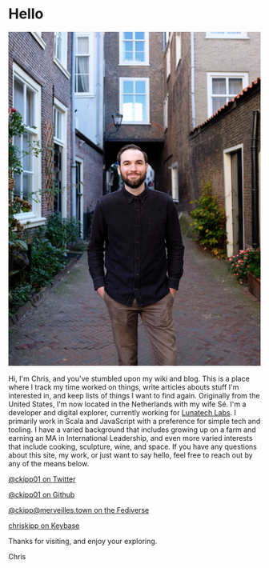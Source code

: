 # Hello

![Picture of me](/media/me.jpg)

Hi, I'm Chris, and you've stumbled upon my wiki and blog. This is a place where
I track my time worked on things, write articles abouts stuff I'm interested in,
and keep lists of things I want to find again. Originally from the United
States, I'm now located in the Netherlands with my wife Sé. I'm a developer and
digital explorer, currently working for [Lunatech
Labs](https://www.lunatech.com). I primarily work in Scala and JavaScript with a
preference for simple tech and tooling.  I have a varied background that
includes growing up on a farm and earning an MA in International Leadership, and
even more varied interests that include cooking, sculpture, wine, and space. If
you have any questions about this site, my work, or just want to say hello, feel
free to reach out by any of the means below.

[@ckipp01 on Twitter](https://twitter.com/ckipp01)

[@ckipp01 on Github](https://github.com/ckipp01)

[@ckipp@merveilles.town on the Fediverse](https://merveilles.town/@ckipp)

[chriskipp on Keybase](https://keybase.io/chriskipp)

Thanks for visiting, and enjoy your exploring.

Chris
